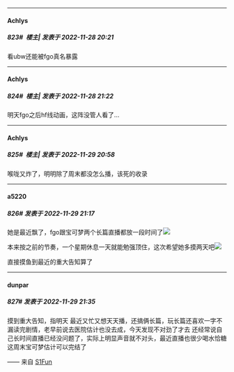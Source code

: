 

*****

####  Achlys  
##### 823#         楼主| 发表于 2022-11-28 20:21

看ubw还能被fgo真名暴露



*****

####  Achlys  
##### 824#         楼主| 发表于 2022-11-28 21:22

明天fgo之后hf线动画，这阵没管人看了...



*****

####  Achlys  
##### 825#         楼主| 发表于 2022-11-29 20:58

喉咙又炸了，明明除了周末都没怎么播，该死的收录



*****

####  a5220  
##### 826#       发表于 2022-11-29 21:17

她是最近飘了，fgo跟宝可梦两个长篇直播都放一段时间了<img src="https://static.saraba1st.com/image/smiley/face2017/004.gif" referrerpolicy="no-referrer">

本来按之前的节奏，一个星期休息一天就能勉强顶住，这次希望她多摸两天吧<img src="https://static.saraba1st.com/image/smiley/face2017/125.png" referrerpolicy="no-referrer">

直接摸鱼到最近的重大告知算了



*****

####  dunpar  
##### 827#       发表于 2022-11-29 21:35

摸到重大告知，指明天
最近又忙又想天天播，还搞俩长篇，玩长篇还喜欢一字不漏读完剧情，老早前说去医院估计也没去成，今天发现不对劲了才去
还经常说自己长时间直播已经没问题了，实际上明显声音就不对头，最近直播也很少喝水恰糖
这周末宝可梦估计可以完结了

—— 来自 [S1Fun](https://s1fun.koalcat.com)

